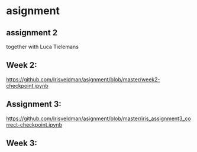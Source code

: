 # asignment

## assignment 2 
together with Luca Tielemans

## Week 2:
https://github.com/Irisveldman/asignment/blob/master/week2-checkpoint.ipynb 

## Assignment 3: 
https://github.com/Irisveldman/asignment/blob/master/iris_assignment3_correct-checkpoint.ipynb 

## Week 3: 
